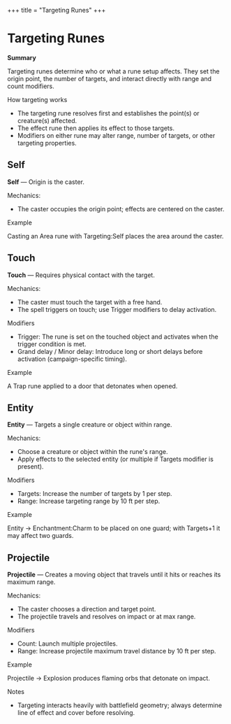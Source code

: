+++
title = "Targeting Runes"
+++

# Targeting Runes

**Summary**

Targeting runes determine who or what a rune setup affects. They set the origin point, the number of targets, and interact directly with range and count modifiers.

How targeting works

- The targeting rune resolves first and establishes the point(s) or creature(s) affected.
- The effect rune then applies its effect to those targets.
- Modifiers on either rune may alter range, number of targets, or other targeting properties.

## Self

**Self** — Origin is the caster.

Mechanics:
- The caster occupies the origin point; effects are centered on the caster.

Example

Casting an Area rune with Targeting:Self places the area around the caster.

## Touch

**Touch** — Requires physical contact with the target.

Mechanics:
- The caster must touch the target with a free hand.
- The spell triggers on touch; use Trigger modifiers to delay activation.

Modifiers

- Trigger: The rune is set on the touched object and activates when the trigger condition is met.
- Grand delay / Minor delay: Introduce long or short delays before activation (campaign-specific timing).

Example

A Trap rune applied to a door that detonates when opened.

## Entity

**Entity** — Targets a single creature or object within range.

Mechanics:
- Choose a creature or object within the rune's range.
- Apply effects to the selected entity (or multiple if Targets modifier is present).

Modifiers

- Targets: Increase the number of targets by 1 per step.
- Range: Increase targeting range by 10 ft per step.

Example

Entity → Enchantment:Charm to be placed on one guard; with Targets+1 it may affect two guards.

## Projectile

**Projectile** — Creates a moving object that travels until it hits or reaches its maximum range.

Mechanics:
- The caster chooses a direction and target point.
- The projectile travels and resolves on impact or at max range.

Modifiers

- Count: Launch multiple projectiles.
- Range: Increase projectile maximum travel distance by 10 ft per step.

Example

Projectile → Explosion produces flaming orbs that detonate on impact.

Notes

- Targeting interacts heavily with battlefield geometry; always determine line of effect and cover before resolving.
